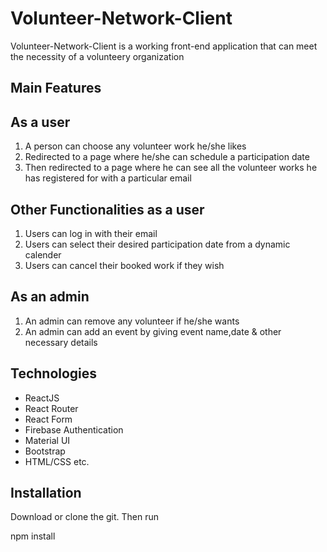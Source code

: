 # Volunteer-Network-Client

Volunteer-Network-Client is a working front-end application that can meet the necessity of a volunteery organization

## Main Features
## As a user
1. A person can choose any volunteer work he/she likes
2. Redirected to a page where he/she can schedule a participation date
3. Then redirected to a page where he can see all the volunteer works he has registered for with a particular email

## Other Functionalities as a user
1. Users can log in with their email
2. Users can select their desired participation date from a dynamic calender
3. Users can cancel their booked work if they wish

## As an admin
1. An admin can remove any volunteer if he/she wants
2. An admin can add an event by giving event name,date & other necessary details

## Technologies
- ReactJS
- React Router
- React Form
- Firebase Authentication
- Material UI
- Bootstrap
- HTML/CSS etc. 

## Installation
Download or clone the git. Then run

npm install
